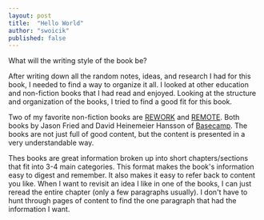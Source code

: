 ```yaml
---
layout: post
title:  "Hello World"
author: "swoicik"
published: false
---
```


What will the writing style of the book be? 

After writing down all the random notes, ideas, and research I had for this book, I needed to find a way to organize it all. I looked at other education and non-fiction books that I had read and enjoyed. Looking at the structure and organization of the books, I tried to find a good fit for this book.

Two of my favorite non-fiction books are [REWORK](https://basecamp.com/books/rework) and [REMOTE](https://basecamp.com/books/remote). Both books by Jason Fried and David Heinemeier Hansson of [Basecamp](https://basecamp.com). The books are not just full of good content, but the content is presented in a very understandable way. 

Thes books are great information broken up into short chapters/sections that fit into 3-4 main categories. This format makes the book's information easy to digest and remember. It also makes it easy to refer back to content you like. When I want to revisit an idea I like in one of the books, I can just reread the entire chapter (only a few paragraphs usually). I don't have to hunt through pages of content to find the one paragraph that had the information I want. 

